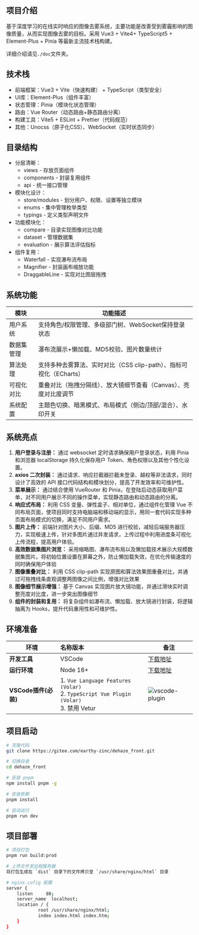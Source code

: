 ## 项目介绍

基于深度学习的在线实时响应的图像去雾系统，主要功能是改善受到雾霾影响的图像质量，从⽽实现图像去雾的⽬标。采用 Vue3 + Vite4+ TypeScript5 + Element-Plus + Pinia 等最新主流技术栈构建。

详细介绍请见`./doc`文件夹。

## 技术栈

* 前端框架：Vue3 + Vite（快速构建） + TypeScript（类型安全）
* UI库：Element-Plus（组件丰富）
* 状态管理：Pinia（模块化状态管理）
* 路由：Vue Router（动态路由+静态路由分离）
* 构建工具：Vite5 + ESLint + Prettier（代码规范）
* 其他：Unocss（原子化CSS）、WebSocket（实时状态同步）

## 目录结构

* 分层清晰：
  * views - 存放页面组件
  * components - 封装复用组件
  * api - 统一接口管理
* 模块化设计：
  * store/modules - 划分用户、权限、设置等独立模块
  * enums - 集中管理枚举类型
  * typings - 定义类型声明文件
* 功能模块化：
  * compare - 目录实现图像对比功能
  * dataset - 管理数据集
  * evaluation - 展示算法评估指标
* 组件复用：
  * Waterfall - 实现瀑布流布局
  * Magnifier - 封装画布缩放功能
  * DraggableLine - 实现对比图层拖拽

## 系统功能

| 模块    | 功能描述                                        | 
|-------|---------------------------------------------|
| 用户系统  | 支持角色/权限管理、多级部门树、WebSocket保持登录状态             |
| 数据集管理 | 瀑布流展示+懒加载、MD5校验、图片数量统计                      |
| 算法处理  | 支持多种去雾算法、实时对比（CSS clip-path）、指标可视化（ECharts） |
| 可视化对比 | 重叠对比（拖拽分隔线）、放大镜细节查看（Canvas）、亮度对比度调节         |
| 系统配置  | 主题色切换、暗黑模式、布局模式（侧边/顶部/混合）、水印开关              |

## 系统亮点

1. **⽤户登录与注册：** 通过 websocket 定时请求确保⽤户登录状态，利⽤ Pinia 和浏览器 localStorage 持久化保存⽤户 Token、⻆⾊权限以及其他个性化设置。
2. **axios ⼆次封装：** 通过请求、响应拦截器拦截未登录、越权等⾮法请求，同时设计了⾼效的 API 接⼝代码结构和模块划分，提⾼了开发效率和可维护性。
3. **菜单展示：** 通过结合使⽤ VueRouter 和 Pinia，在登陆后动态获取⽤户菜单，对不同⽤户展示不同的操作菜单，实现静态路由和动态路由的分离。
4. **响应式布局：** 利⽤ CSS 变量、弹性盒⼦、相对单位，通过组件化管理 Vue 不同布局⻚⾯，使项⽬同时⽀持电脑端和移动端的显示，⽤同⼀套代码实现多种⻚⾯布局模式的切换，满⾜不同⽤户需求。
5. **图⽚上传：** 前端针对图⽚⼤⼩、后缀、MD5 进⾏校验，减轻后端服务器压⼒，实现极速上传，针对多图⽚通过并发请求，上传过程中利⽤进度条可视化上传流程，提⾼⽤户体验。
6. **⾼效数据集图⽚浏览：** 采⽤缩略图、瀑布流布局以及懒加载技术展示⼤规模数据集图⽚。将初始位置设置在屏幕之外，防⽌懒加载失效，在优化传输速度的同时确保⽤户体验
7. **图像重叠对⽐：** 利⽤ CSS clip-path 实现原图和算法效果图重叠对⽐，并通过可拖拽线条直观调整两图像之间⽐例，增强对⽐效果
8. **图像细节展示增强：** 基于 Canvas 实现图⽚放⼤镜功能，并通过滑块实时调整亮度对⽐度，进⼀步突出图像细节
9. **组件的封装和复⽤：** 将复杂组件如瀑布流、懒加载、放⼤镜进⾏封装，将逻辑抽离为 Hooks，提升代码重⽤性和可维护性。

## 环境准备

| 环境               | 名称版本                                                                                            | 备注                                                                                        |
|------------------|:------------------------------------------------------------------------------------------------|-------------------------------------------------------------------------------------------|
| **开发工具**         | VSCode                                                                                          | [下载地址](https://code.visualstudio.com/Download)                                            |
| **运行环境**         | Node 16+                                                                                        | [下载地址](http://nodejs.cn/download)                                                         |
| **VSCode插件(必装)** | 1. `Vue Language Features (Volar) ` <br/> 2. `TypeScript Vue Plugin (Volar) `  <br/>3. 禁用 Vetur | ![vscode-plugin](https://foruda.gitee.com/images/1687755823108948048/d0198b2d_716974.png) |

## 项目启动

```bash
# 克隆代码
git clone https://gitee.com/earthy-zinc/dehaze_front.git

# 切换目录
cd dehaze_front

# 安装 pnpm
npm install pnpm -g

# 安装依赖
pnpm install

# 启动运行
pnpm run dev
```

## 项目部署

```bash
# 项目打包
pnpm run build:prod

# 上传文件至远程服务器
将打包生成在 `dist` 目录下的文件拷贝至 `/usr/share/nginx/html` 目录

# nginx.cofig 配置
server {
	listen     80;
	server_name  localhost;
	location / {
			root /usr/share/nginx/html;
			index index.html index.htm;
	}
}
```
